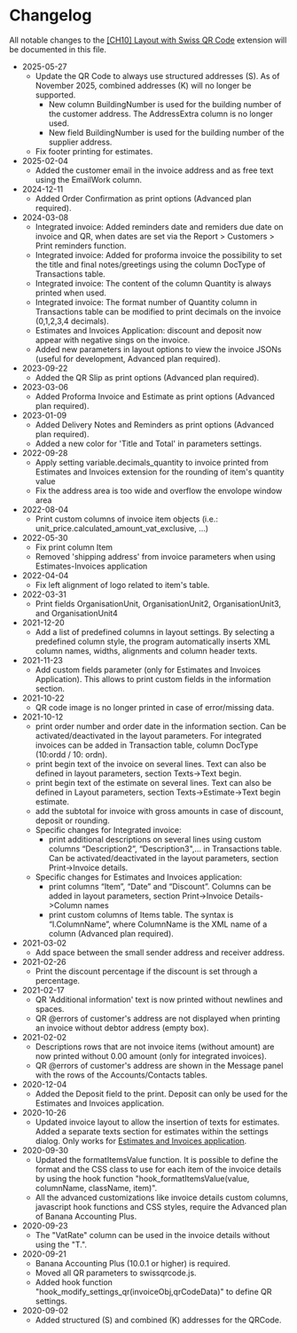 # Changelog

All notable changes to the [[CH10] Layout with Swiss QR Code](https://www.banana.ch/apps/en/node/9338) extension will be documented in this file.  

* 2025-05-27
	* Update the QR Code to always use structured addresses (S). As of November 2025, combined addresses (K) will no longer be supported.
		* New column BuildingNumber is used for the building number of the customer address. The AddressExtra column is no longer used.
		* New field BuildingNumber is used for the building number of the supplier address.
	* Fix footer printing for estimates.  
* 2025-02-04
	* Added the customer email in the invoice address and as free text using the EmailWork column.
* 2024-12-11
	* Added Order Confirmation as print options (Advanced plan required).
* 2024-03-08
	* Integrated invoice: Added reminders date and remiders due date on invoice and QR, when dates are set via the Report > Customers > Print reminders function.
	* Integrated invoice: Added for proforma invoice the possibility to set the title and final notes/greetings using the column DocType of Transactions table.
	* Integrated invoice: The content of the column Quantity is always printed when used.
	* Integrated invoice: The format number of Quantity column in Transactions table can be modified to print decimals on the invoice (0,1,2,3,4 decimals).
	* Estimates and Invoices Application: discount and deposit now appear with negative sings on the invoice.
	* Added new parameters in layout options to view the invoice JSONs (useful for development, Advanced plan required).  
* 2023-09-22
	* Added the QR Slip as print options (Advanced plan required).  
* 2023-03-06
	* Added Proforma Invoice and Estimate as print options (Advanced plan required).  
* 2023-01-09
	* Added Delivery Notes and Reminders as print options (Advanced plan required).
	* Added a new color for 'Title and Total' in parameters settings.  
* 2022-09-28
    * Apply setting variable.decimals_quantity to invoice printed from Estimates and Invoices extension
      for the rounding of item's quantity value
    * Fix the address area is too wide and overflow the envolope window area  
* 2022-08-04
    * Print custom columns of invoice item objects (i.e.: unit_price.calculated_amount_vat_exclusive, ...)  
* 2022-05-30
	* Fix print column Item  
	* Removed 'shipping address' from invoice parameters when using Estimates-Invoices application  
* 2022-04-04
	* Fix left alignment of logo related to item's table.  
* 2022-03-31
	* Print fields OrganisationUnit, OrganisationUnit2, OrganisationUnit3, and OrganisationUnit4  
* 2021-12-20
	* Add a list of predefined columns in layout settings. By selecting a predefined column style, the program automatically inserts XML column names, widths, alignments and column header texts.  
* 2021-11-23
	* Add custom fields parameter (only for Estimates and Invoices Application). This allows to print custom fields in the information section.  
* 2021-10-22
	* QR code image is no longer printed in case of error/missing data.  
* 2021-10-12
	* print order number and order date in the information section. Can be activated/deactivated in the layout parameters. For integrated invoices can be added in Transaction table, column DocType (10:ordd / 10: ordn).
	* print begin text of the invoice on several lines. Text can also be defined in layout parameters, section Texts->Text begin.
	* print begin text of the estimate on several lines. Text can also be defined in Layout parameters, section Texts->Estimate->Text begin estimate.
	* add the subtotal for invoice with gross amounts in case of discount, deposit or rounding.
	* Specific changes for Integrated invoice:
		* print additional descriptions on several lines using custom columns “Description2”, “Description3",… in Transactions table. Can be activated/deactivated in the layout parameters, section Print->Invoice details.   
	* Specific changes for Estimates and Invoices application:
		* print columns “Item”, “Date” and “Discount”. Columns can be added in layout parameters, section Print->Invoice Details->Column names
		* print custom columns of Items table. The syntax is “I.ColumnName”, where ColumnName is the XML name of a column (Advanced plan required).  
* 2021-03-02
	* Add space between the small sender address and receiver address.  
* 2021-02-26
	* Print the discount percentage if the discount is set through a percentage.  
* 2021-02-17
	* QR 'Additional information' text is now printed without newlines and spaces.
	* QR @errors of customer's address are not displayed when printing an invoice without debtor address (empty box).  
* 2021-02-02
	* Descriptions rows that are not invoice items (without amount) are now printed without 0.00 amount (only for integrated invoices).
	* QR @errors of customer's address are shown in the Message panel with the rows of the Accounts/Contacts tables.  
* 2020-12-04
	* Added the Deposit field to the print. Deposit can only be used for the Estimates and Invoices application.  
* 2020-10-26
	* Updated invoice layout to allow the insertion of texts for estimates. Added a separate texts section for estimates within the settings dialog. Only works for [Estimates and Invoices application](https://www.banana.ch/doc/en/node/9752).  
* 2020-09-30
	* Updated the formatItemsValue function. It is possible to define the format and the CSS class to use for each item of the invoice details by using the hook function "hook_formatItemsValue(value, columnName, className, item)".
	* All the advanced customizations like invoice details custom columns, javascript hook functions and CSS styles, require the Advanced plan of Banana Accounting Plus.  
* 2020-09-23
	* The "VatRate" column can be used in the invoice details without using the "T.".  
* 2020-09-21
	* Banana Accounting Plus (10.0.1 or higher) is required.
	* Moved all QR parameters to swissqrcode.js.
	* Added hook function "hook_modify_settings_qr(invoiceObj,qrCodeData)" to define QR settings.  
* 2020-09-02
	* Added structured (S) and combined (K) addresses for the QRCode.  
